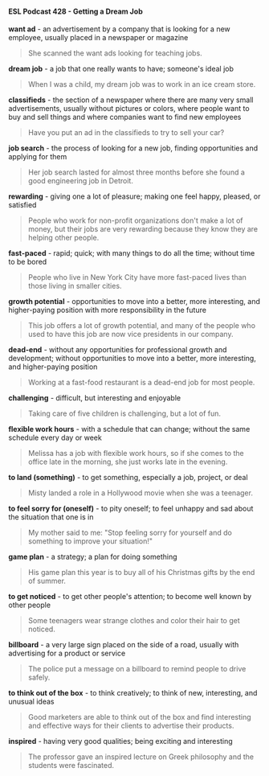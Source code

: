 #### ESL Podcast 428 - Getting a Dream Job

**want ad** - an advertisement by a company that is looking for a new employee,
usually placed in a newspaper or magazine

> She scanned the want ads looking for teaching jobs.

**dream job** - a job that one really wants to have; someone's ideal job

> When I was a child, my dream job was to work in an ice cream store.

**classifieds** - the section of a newspaper where there are many very small
advertisements, usually without pictures or colors, where people want to buy and
sell things and where companies want to find new employees

> Have you put an ad in the classifieds to try to sell your car?

**job search** - the process of looking for a new job, finding opportunities and
applying for them

> Her job search lasted for almost three months before she found a good
engineering job in Detroit.

**rewarding** - giving one a lot of pleasure; making one feel happy, pleased, or
satisfied

> People who work for non-profit organizations don't make a lot of money, but
their jobs are very rewarding because they know they are helping other people.

**fast-paced** - rapid; quick; with many things to do all the time; without time to be
bored

> People who live in New York City have more fast-paced lives than those living
in smaller cities.

**growth potential** - opportunities to move into a better, more interesting, and
higher-paying position with more responsibility in the future

> This job offers a lot of growth potential, and many of the people who used to
have this job are now vice presidents in our company.

**dead-end** - without any opportunities for professional growth and development;
without opportunities to move into a better, more interesting, and higher-paying
position

> Working at a fast-food restaurant is a dead-end job for most people.

**challenging** - difficult, but interesting and enjoyable

> Taking care of five children is challenging, but a lot of fun.

**flexible work hours** - with a schedule that can change; without the same
schedule every day or week

> Melissa has a job with flexible work hours, so if she comes to the office late in
the morning, she just works late in the evening.

**to land (something)** - to get something, especially a job, project, or deal

> Misty landed a role in a Hollywood movie when she was a teenager.

**to feel sorry for (oneself)** - to pity oneself; to feel unhappy and sad about the
situation that one is in

> My mother said to me: "Stop feeling sorry for yourself and do something to
improve your situation!"

**game plan** - a strategy; a plan for doing something

> His game plan this year is to buy all of his Christmas gifts by the end of
summer.

**to get noticed** - to get other people's attention; to become well known by other
people

> Some teenagers wear strange clothes and color their hair to get noticed.

**billboard** - a very large sign placed on the side of a road, usually with
advertising for a product or service

> The police put a message on a billboard to remind people to drive safely.

**to think out of the box** - to think creatively; to think of new, interesting, and
unusual ideas

> Good marketers are able to think out of the box and find interesting and
effective ways for their clients to advertise their products.

**inspired** - having very good qualities; being exciting and interesting

> The professor gave an inspired lecture on Greek philosophy and the students
were fascinated.

